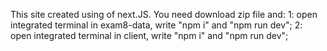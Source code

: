 This site created using of next.JS. You need download zip file and:
1: open integrated terminal in exam8-data, write "npm i" and "npm run dev";
2: open integrated terminal in client, write "npm i" and "npm run dev";
